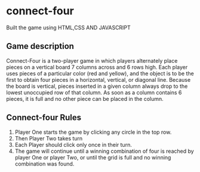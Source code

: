 # connect-four
Built the game using HTML,CSS AND JAVASCRIPT

## Game description

Connect-Four is a two-player game in which players alternately place pieces on a vertical board 7 columns across and 6 rows high. Each player uses pieces of a particular color (red and yellow), and the object is to be the first to obtain four pieces in a horizontal, vertical, or diagonal line. Because the board is vertical, pieces inserted in a given column always drop to the lowest unoccupied row of that column. As soon as a column contains 6 pieces, it is full and no other piece can be placed in the column.

## Connect-four Rules
1. Player One starts the game by clicking any circle in the top row.
2. Then Player Two takes turn
3. Each Player should click only once in their turn.
4. The game will continue until a winning combination of four is reached by player One or player Two, or until the grid is full and no winning combination was found.

